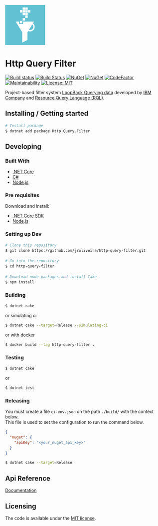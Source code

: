 ![Http Query Filter - Logo][logo]

# Http Query Filter

[![Build status](https://ci.appveyor.com/api/projects/status/id8it23ojpmcwlbb?svg=true)](https://ci.appveyor.com/project/junioro/http-query-filter)
[![Build Status](https://travis-ci.org/jroliveira/http-query-filter.svg?branch=master)](https://travis-ci.org/jroliveira/http-query-filter)
[![NuGet](https://img.shields.io/nuget/v/Http.Query.Filter.svg)](https://www.nuget.org/packages/Http.Query.Filter/)
[![NuGet](https://img.shields.io/nuget/dt/Http.Query.Filter.svg)](https://www.nuget.org/packages/Http.Query.Filter/)
[![CodeFactor](https://www.codefactor.io/repository/github/jroliveira/http-query-filter/badge)](https://www.codefactor.io/repository/github/jroliveira/http-query-filter)
[![Maintainability](https://api.codeclimate.com/v1/badges/62b3f82f9fc66560bbd7/maintainability)](https://codeclimate.com/github/jroliveira/http-query-filter/maintainability)
[![License: MIT](http://img.shields.io/badge/license-MIT-blue.svg)](LICENSE.txt)

Project-based filter system [LoopBack Querying data][loopback] developed by [IBM Company][ibm] and [Resource Query Language (RQL)][rql].

## Installing / Getting started

``` bash
# Install package
$ dotnet add package Http.Query.Filter
```

## Developing

### Built With

 - [.NET Core](https://docs.microsoft.com/en-us/dotnet/core/)
 - [C#](https://docs.microsoft.com/en-us/dotnet/csharp/)
 - [Node.js](https://nodejs.org/en/)

### Pre requisites

Download and install:

 - [.NET Core SDK](https://www.microsoft.com/net/download)
 - [Node.js](https://nodejs.org/en/download/)

### Setting up Dev

``` bash
# Clone this repository
$ git clone https://github.com/jroliveira/http-query-filter.git

# Go into the repository
$ cd http-query-filter

# Download node packages and install Cake
$ npm install
```

### Building

``` bash
$ dotnet cake
```

or simulating ci 

``` bash
$ dotnet cake --target=Release --simulating-ci
```

or with docker

``` bash
$ docker build --tag http-query-filter .
```

### Testing

``` bash
$ dotnet cake
```

or

``` bash
$ dotnet test
```

### Releasing

You must create a file `ci-env.json` on the path `./build/` with the context below.  
This file is used to set the configuration to run the command below.

``` json
{
  "nuget": {
    "apiKey": "<your_nuget_api_key>"
  }
}
```

``` bash
$ dotnet cake --target=Release
```

## Api Reference

[Documentation](docs/README.md)

## Licensing

The code is available under the [MIT license](LICENSE.txt).

[loopback]: https://loopback.io/doc/en/lb4/Querying-data.html
[ibm]: http://www.ibm.com/
[logo]: docs/logo.png "Http Query Filter - Logo"
[rql]: https://github.com/persvr/rql
